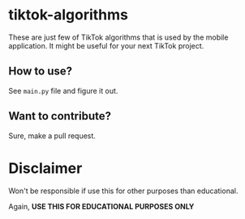 # tiktok-algorithms

These are just few of TikTok algorithms that is used by the mobile application. It might be useful for your next TikTok project.

## How to use?

See `main.py` file and figure it out.

## Want to contribute?

Sure, make a pull request.

# Disclaimer

Won't be responsible if use this for other purposes than educational. 

Again, **USE THIS FOR EDUCATIONAL PURPOSES ONLY**
